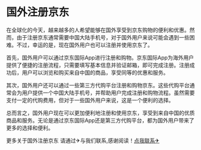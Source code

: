 # 国外注册京东

在全球化的今天，越来越多的人希望能够在国外享受到京东购物的便利和优惠。然而，由于注册京东通常需要中国大陆手机号，对于国外用户来说可能会遇到一些困难。不过，幸运的是，现在国外用户也可以注册并使用京东了。

首先，国外用户可以通过京东国际App进行注册和购物。京东国际App为海外用户提供了便捷的注册流程，只需要填写基本信息并验证邮箱，即可完成注册。注册成功后，用户可以浏览和购买来自中国的商品，享受同等的优惠和服务。

其次，国外用户还可以通过一些第三方代购平台注册和购物京东。这些代购平台通常会为用户提供一个中国大陆手机号，并帮助用户完成注册和购物流程。虽然需要支付一定的代购费用，但对于一些国外用户来说，这是一个便利的选择。

总而言之，国外用户现在可以更加便利地注册和使用京东，享受到来自中国的优质商品和服务。无论是通过京东国际App还是第三方代购平台，都为国外用户带来了更多的选择和便利。

更多关于国外注册京东 请通过✈与我们联系,感谢阅读！[点我联系✈](https://file.k02.cc)